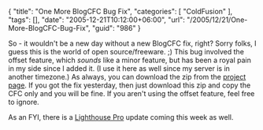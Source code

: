 {
	"title": "One More BlogCFC Bug Fix",
	"categories": [
		"ColdFusion"
	],
	"tags": [],
	"date": "2005-12-21T10:12:00+06:00",
	"url": "/2005/12/21/One-More-BlogCFC-Bug-Fix",
	"guid": "986"
}

So - it wouldn't be a new day without a new BlogCFC fix, right? Sorry folks, I guess this is the world of open source/freeware. ;) This bug involved the offset feature, which <i>sounds</i> like a minor feature, but has been a royal pain in my side since I added it. (I use it here as well since my server is in another timezone.) As always, you can download the zip from the <a href="http://ray.camdenfamily.com/projects/blogcfc">project page</a>. If you got the fix yesterday, then just download this zip and copy the CFC only and you will be fine. If you aren't using the offset feature, feel free to ignore.

As an FYI, there is a <a href="http://ray.camdenfamily.com/projects/lhp">Lighthouse Pro</a> update coming this week as well.